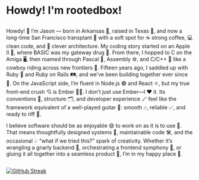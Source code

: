 # Howdy! I'm rootedbox!


##

Howdy! 🤠 I’m Jason — born in Arkansas 🌳, raised in Texas 🌵, and now a long-time San Francisco transplant 🌉 with a soft spot for ☕ strong coffee, 💻 clean code, and 🎯 clever architecture. My coding story started on an Apple II 🍏, where BASIC was my gateway drug 💊. From there, I hopped to C on the Amiga 🖥️, then roamed through Pascal 📜, Assembly ⚙️, and C/C++ 🔧 like a cowboy riding across new frontiers 🐎.
Fifteen years ago, I saddled up with Ruby 💎 and Ruby on Rails 🛤️, and we’ve been building together ever since 🤝. On the JavaScript side, I’m fluent in Node.js 🟢 and React ⚛️, but my true front-end crush 💘 is Ember 🐹🔥. I don’t just use Ember—I ❤️ it. Its conventions 📏, structure 🗂️, and developer experience 🪄 feel like the framework equivalent of a well-played guitar 🎸: smooth 🎶, reliable ✅, and ready to riff 🤘.

I believe software should be as enjoyable 😄 to work on as it is to use 🙌. That means thoughtfully designed systems 🧩, maintainable code 🛠️, and the occasional 💡 “what if we tried this?” spark of creativity. Whether it’s wrangling a gnarly backend 🐍, orchestrating a frontend symphony 🎼, or gluing it all together into a seamless product 🚀, I’m in my happy place 🌈.

##
##

[![GitHub Streak](https://streak-stats.demolab.com?user=rootedbox&theme=javascript-dark&hide_border=true&mode=daily&exclude_days=sat,sun)](https://git.io/streak-stats)


